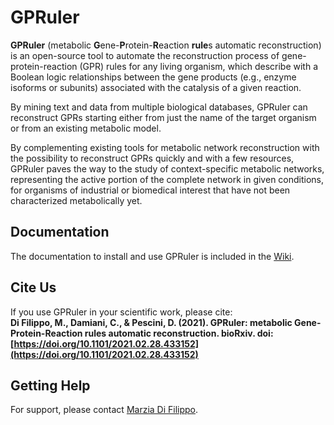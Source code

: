# GPRuler 

**GPRuler** (metabolic **G**ene-**P**rotein-**R**eaction **rule**s automatic reconstruction) is an open-source tool to automate the reconstruction process of gene-protein-reaction (GPR) rules for any living organism, which describe with a Boolean logic relationships between the gene products (e.g., enzyme isoforms or subunits) associated with the catalysis of a given reaction.

By mining text and data from multiple biological databases, GPRuler can reconstruct GPRs starting either from just the name of the target organism or from an existing metabolic model.

By complementing existing tools for metabolic network reconstruction with the possibility to reconstruct GPRs quickly and with a few resources, GPRuler paves the way to the study of context-specific metabolic networks, representing the active portion of the complete network in given conditions, for organisms of industrial or biomedical interest that have not been characterized metabolically yet.

## Documentation
The documentation to install and use GPRuler is included in the [Wiki](https://github.com/qLSLab/GPRuler/wiki).

## Cite Us
If you use GPRuler in your scientific work, please cite:  
**Di Filippo, M., Damiani, C., & Pescini, D. (2021). GPRuler: metabolic Gene-Protein-Reaction rules automatic reconstruction. bioRxiv. doi: [https://doi.org/10.1101/2021.02.28.433152](https://doi.org/10.1101/2021.02.28.433152)**

## Getting Help
For support, please contact [Marzia Di Filippo](marzia.difilippo@unimib.it).
